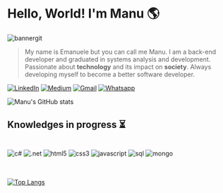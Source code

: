 # Hello, World! I'm Manu 🌎

![bannergit](https://uploaddeimagens.com.br/images/003/877/274/original/linkedinheaders-desktop.jpg?1653168966)

>My name is Emanuele but you can call me Manu. I am a back-end developer and graduated in systems analysis and development. Passionate about **technology** and its impact on **society**. Always developing myself to become a better software developer.

[![LinkedIn](https://img.shields.io/badge/LinkedIn-0077B5?style=for-the-badge&logo=linkedin&logoColor=white)](https://www.linkedin.com/in/emanuele-rangel-7b50971b8/)
[![Medium](https://img.shields.io/badge/Medium-12100E?style=for-the-badge&logo=medium&logoColor=white)](https://medium.com/@emanuele.rangel52)
[![Gmail](https://img.shields.io/badge/Gmail-D14836?style=for-the-badge&logo=gmail&logoColor=white)](mailto:emanuele.rangel52@gmail.com)
[![Whatsapp](https://img.shields.io/badge/WhatsApp-25D366?style=for-the-badge&logo=whatsapp&logoColor=white)](https://api.whatsapp.com/send?phone=5511974041419)


![Manu's GitHub stats](https://github-readme-stats.vercel.app/api?username=EmanueleRangel&show_&count_private=trueicons=true&theme=tokyonight)


## Knowledges in progress ⏳
</br>

<div style="display:inline_block">
    <img align="center" alt="c#" src="https://img.shields.io/badge/C%23-239120?style=for-the-badge&logo=c-sharp&logoColor=white"/>
    <img align="center" alt=".net" src="https://img.shields.io/badge/.NET-5C2D91?style=for-the-badge&logo=.net&logoColor=white"/>
    <img align="center" alt="html5" src="https://img.shields.io/badge/HTML5-E34F26?style=for-the-badge&logo=html5&logoColor=white"/>
    <img align="center" alt="css3" src="https://img.shields.io/badge/CSS3-1572B6?style=for-the-badge&logo=css3&logoColor=white"/>
    <img align="center" alt="javascript" src="https://img.shields.io/badge/JavaScript-F7DF1E?style=for-the-badge&logo=javascript&logoColor=black"/>
    <img align="center" alt="sql" src="https://img.shields.io/badge/MySQL-00000F?style=for-the-badge&logo=mysql&logoColor=white"/>
    <img align="center" alt="mongo" src="https://img.shields.io/badge/MongoDB-4EA94B?style=for-the-badge&logo=mongodb&logoColor=white"/>
</div></br></br>

[![Top Langs](https://github-readme-stats.vercel.app/api/top-langs/?username=EmanueleRangel&layout=compact&theme=tokyonight)](https://github.com/anuraghazra/github-readme-stats)

